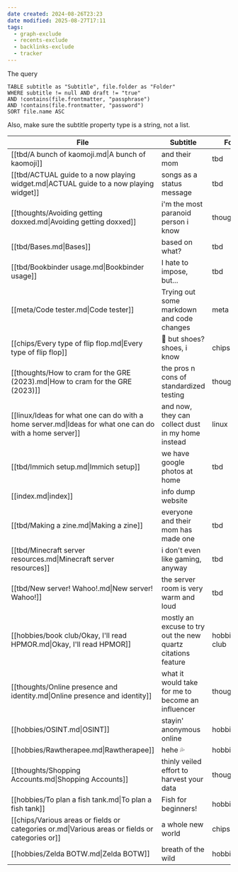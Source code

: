 ```yaml
---
date created: 2024-08-26T23:23
date modified: 2025-08-27T17:11
tags:
  - graph-exclude
  - recents-exclude
  - backlinks-exclude
  - tracker
---
```


The query

```
TABLE subtitle as "Subtitle", file.folder as "Folder"
WHERE subtitle != null AND draft != "true" 
AND !contains(file.frontmatter, "passphrase") 
AND !contains(file.frontmatter, "password")
SORT file.name ASC
```

Also, make sure the subtitle property type is a string, not a list. 

<!-- QueryToSerialize: TABLE subtitle as "Subtitle", file.folder as "Folder" WHERE subtitle != null AND draft != "true" AND !contains(file.frontmatter, "passphrase") AND !contains(file.frontmatter, "password") SORT file.name ASC -->
<!-- SerializedQuery: TABLE subtitle as "Subtitle", file.folder as "Folder" WHERE subtitle != null AND draft != "true" AND !contains(file.frontmatter, "passphrase") AND !contains(file.frontmatter, "password") SORT file.name ASC -->

| File                                                                                                    | Subtitle                                                     | Folder            |
| ------------------------------------------------------------------------------------------------------- | ------------------------------------------------------------ | ----------------- |
| [[tbd/A bunch of kaomoji.md\|A bunch of kaomoji]]                                                       | and their mom                                                | tbd               |
| [[tbd/ACTUAL guide to a now playing widget.md\|ACTUAL guide to a now playing widget]]                   | songs as a status message                                    | tbd               |
| [[thoughts/Avoiding getting doxxed.md\|Avoiding getting doxxed]]                                        | i'm the most paranoid person i know                          | thoughts          |
| [[tbd/Bases.md\|Bases]]                                                                                 | based on what?                                               | tbd               |
| [[tbd/Bookbinder usage.md\|Bookbinder usage]]                                                           | I hate to impose, but...                                     | tbd               |
| [[meta/Code tester.md\|Code tester]]                                                                    | Trying out some markdown and code changes                    | meta              |
| [[chips/Every type of flip flop.md\|Every type of flip flop]]                                           | 👟 but shoes? shoes, i know                                  | chips             |
| [[thoughts/How to cram for the GRE (2023).md\|How to cram for the GRE (2023)]]                          | the pros n cons of standardized testing                      | thoughts          |
| [[linux/Ideas for what one can do with a home server.md\|Ideas for what one can do with a home server]] | and now, they can collect dust in my home instead            | linux             |
| [[tbd/Immich setup.md\|Immich setup]]                                                                   | we have google photos at home                                | tbd               |
| [[index.md\|index]]                                                                                     | info dump website                                            |                   |
| [[tbd/Making a zine.md\|Making a zine]]                                                                 | everyone and their mom has made one                          | tbd               |
| [[tbd/Minecraft server resources.md\|Minecraft server resources]]                                       | i don't even like gaming, anyway                             | tbd               |
| [[tbd/New server! Wahoo!.md\|New server! Wahoo!]]                                                       | the server room is very warm and loud                        | tbd               |
| [[hobbies/book club/Okay, I'll read HPMOR.md\|Okay, I'll read HPMOR]]                                   | mostly an excuse to try out the new quartz citations feature | hobbies/book club |
| [[thoughts/Online presence and identity.md\|Online presence and identity]]                              | what it would take for me to become an influencer            | thoughts          |
| [[hobbies/OSINT.md\|OSINT]]                                                                             | stayin' anonymous online                                     | hobbies           |
| [[hobbies/Rawtherapee.md\|Rawtherapee]]                                                                 | hehe 💦                                                      | hobbies           |
| [[thoughts/Shopping Accounts.md\|Shopping Accounts]]                                                    | thinly veiled effort to harvest your data                    | thoughts          |
| [[hobbies/To plan a fish tank.md\|To plan a fish tank]]                                                 | Fish for beginners!                                          | hobbies           |
| [[chips/Various areas or fields or categories or.md\|Various areas or fields or categories or]]         | a whole new world                                            | chips             |
| [[hobbies/Zelda BOTW.md\|Zelda BOTW]]                                                                   | breath of the wild                                           | hobbies           |
<!-- SerializedQuery END -->
